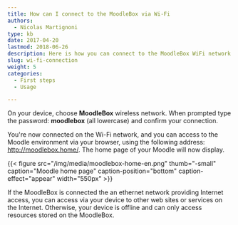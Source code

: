 ```yaml
---
title: How can I connect to the MoodleBox via Wi-Fi
authors:
  - Nicolas Martignoni
type: kb
date: 2017-04-20
lastmod: 2018-06-26
description: Here is how you can connect to the MoodleBox WiFi network
slug: wi-fi-connection
weight: 5
categories:
  - First steps
  - Usage

---
```

On your device, choose __MoodleBox__ wireless network. When prompted type the password: __moodlebox__ (all lowercase) and confirm your connection.

You're now connected on the Wi-Fi network, and you can access to the Moodle environment via your browser, using the following address: http://moodlebox.home/. The home page of your Moodle will now display.

{{< figure src="/img/media/moodlebox-home-en.png" thumb="-small" caption="Moodle home page" caption-position="bottom" caption-effect="appear" width="550px" >}}

If the MoodleBox is connected the an ethernet network providing Internet access, you can access via your device to other web sites or services on the Internet. Otherwise, your device is offline and can only access resources stored on the MoodleBox.
